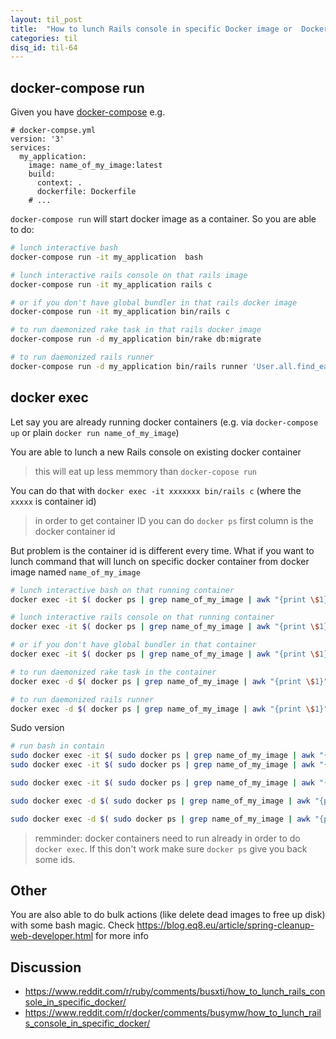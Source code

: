 ```yaml
---
layout: til_post
title:  "How to lunch Rails console in specific Docker image or  Docker container"
categories: til
disq_id: til-64
---
```



## docker-compose run

Given you have [docker-compose](https://docs.docker.com/compose/) e.g.

```
# docker-compse.yml
version: '3'
services:
  my_application:
    image: name_of_my_image:latest
    build:
      context: .
      dockerfile: Dockerfile
    # ...
```

`docker-compose run` will start docker image as a container. So you are able to do:

```bash
# lunch interactive bash
docker-compose run -it my_application  bash

# lunch interactive rails console on that rails image
docker-compose run -it my_application rails c

# or if you don't have global bundler in that rails docker image
docker-compose run -it my_application bin/rails c

# to run daemonized rake task in that rails docker image
docker-compose run -d my_application bin/rake db:migrate

# to run daemonized rails runner
docker-compose run -d my_application bin/rails runner 'User.all.find_each {|u| u.do_something! }'
```
## docker exec

Let say you are already running docker containers (e.g. via
`docker-compose up` or plain `docker run name_of_my_image`)

You are able to lunch a new Rails console on existing docker container

> this will eat up less memmory than `docker-copose run`

You can do that with `docker exec -it xxxxxxx bin/rails c` (where the
`xxxxx` is container id)

> in order to get container ID you can do `docker ps` first column is
> the docker container id

But problem is the container id is different every time. What if you
want to lunch command that will lunch on specific docker container from
docker image named `name_of_my_image`


```bash
# lunch interactive bash on that running container
docker exec -it $( docker ps | grep name_of_my_image | awk "{print \$1}" | head -n 1 ) bash

# lunch interactive rails console on that running container
docker exec -it $( docker ps | grep name_of_my_image | awk "{print \$1}" | head -n 1 ) rails c

# or if you don't have global bundler in that container
docker exec -it $( docker ps | grep name_of_my_image | awk "{print \$1}" | head -n 1 ) bin/rails c

# to run daemonized rake task in the container
docker exec -d $( docker ps | grep name_of_my_image | awk "{print \$1}" | head -n 1 ) bin/rake db:migrate

# to run daemonized rails runner
docker exec -d $( docker ps | grep name_of_my_image | awk "{print \$1}" | head -n 1 ) bin/rails runner 'User.all.find_each {|u| u.do_something! }'
```

Sudo version

```bash
# run bash in contain
sudo docker exec -it $( sudo docker ps | grep name_of_my_image | awk "{print \$1}" | head -n 1 ) bash
sudo docker exec -it $( sudo docker ps | grep name_of_my_image | awk "{print \$1}" | head -n 1 ) bin/rails c`

sudo docker exec -it $( sudo docker ps | grep name_of_my_image | awk "{print \$1}" | head -n 1 ) bin/rails c`

sudo docker exec -d $( sudo docker ps | grep name_of_my_image | awk "{print \$1}" | head -n 1 ) bin/rake db:migrate

sudo docker exec -d $( sudo docker ps | grep name_of_my_image | awk "{print \$1}" | head -n 1 ) bin/rails runner 'User.all.find_each {|u| u.do_something! }'
```

> remminder: docker containers need to run already in order to do `docker exec`. If this don't work  make sure `docker ps`  give you back some ids.


## Other

You are also able to do bulk actions (like delete dead images to free up disk) with
some bash magic. Check <https://blog.eq8.eu/article/spring-cleanup-web-developer.html> for more info

## Discussion

* <https://www.reddit.com/r/ruby/comments/busxti/how_to_lunch_rails_console_in_specific_docker/>
* <https://www.reddit.com/r/docker/comments/busymw/how_to_lunch_rails_console_in_specific_docker/>

